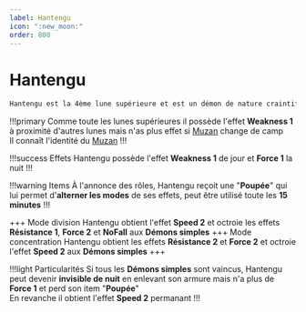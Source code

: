 ```yaml
---
label: Hantengu
icon: ":new_moon:"
order: 800
---
```


# Hantengu

```txt
Hantengu est la 4ème lune supérieure et est un démon de nature craintif
```

!!!primary
Comme toute les lunes supérieures il possède l'effet **Weakness 1** à proximité d'autres lunes mais n'as plus effet si [Muzan](https://docs.n0vas.fr/demonslayer-uhc/roles/demon/muzan/) change de camp <br>
Il connaît l'identité du [Muzan](https://docs.n0vas.fr/demonslayer-uhc/roles/demon/muzan/)
!!!

!!!success Effets
Hantengu possède l'effet **Weakness 1** de jour et **Force 1** la nuit
!!!

!!!warning Items
À l'annonce des rôles, Hantengu reçoit une "**Poupée**" qui lui permet d'**alterner les modes** de ses effets, peut être utilisé toute les **15 minutes**
!!!

+++ Mode division
Hantengu obtient l'effet **Speed 2** et octroie les effets **Résistance 1**, **Force 2** et **NoFall** aux **Démons simples**
+++ Mode concentration
Hantengu obtient les effets **Résistance 2** et **Force 2** et octroie l'effet **Speed 2** aux **Démons simples**
+++

!!!light Particularités
Si tous les **Démons simples** sont vaincus, Hantengu peut devenir **invisible de nuit** en enlevant son armure mais n'a plus de **Force 1** et perd son item "**Poupée**" <br> 
En revanche il obtient l'effet **Speed 2** permanant
!!!






